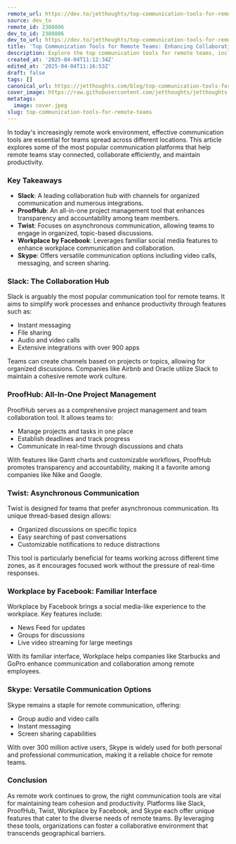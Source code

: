 ```yaml
---
remote_url: https://dev.to/jetthoughts/top-communication-tools-for-remote-teams-enhancing-collaboration-and-productivity-3bdd
source: dev_to
remote_id: 2380806
dev_to_id: 2380806
dev_to_url: https://dev.to/jetthoughts/top-communication-tools-for-remote-teams-enhancing-collaboration-and-productivity-3bdd
title: 'Top Communication Tools for Remote Teams: Enhancing Collaboration and Productivity'
description: Explore the top communication tools for remote teams, including Slack, ProofHub, Twist, Workplace by Facebook, and Skype, to enhance collaboration and productivity.
created_at: '2025-04-04T11:12:34Z'
edited_at: '2025-04-04T11:16:53Z'
draft: false
tags: []
canonical_url: https://jetthoughts.com/blog/top-communication-tools-for-remote-teams/
cover_image: https://raw.githubusercontent.com/jetthoughts/jetthoughts.github.io/master/content/blog/top-communication-tools-for-remote-teams/cover.jpeg
metatags:
  image: cover.jpeg
slug: top-communication-tools-for-remote-teams
---
```

In today's increasingly remote work environment, effective communication tools are essential for teams spread across different locations. This article explores some of the most popular communication platforms that help remote teams stay connected, collaborate efficiently, and maintain productivity.

### Key Takeaways

*   **Slack**: A leading collaboration hub with channels for organized communication and numerous integrations.
*   **ProofHub**: An all-in-one project management tool that enhances transparency and accountability among team members.
*   **Twist**: Focuses on asynchronous communication, allowing teams to engage in organized, topic-based discussions.
*   **Workplace by Facebook**: Leverages familiar social media features to enhance workplace communication and collaboration.
*   **Skype**: Offers versatile communication options including video calls, messaging, and screen sharing.

### Slack: The Collaboration Hub

Slack is arguably the most popular communication tool for remote teams. It aims to simplify work processes and enhance productivity through features such as:

*   Instant messaging
*   File sharing
*   Audio and video calls
*   Extensive integrations with over 900 apps

Teams can create channels based on projects or topics, allowing for organized discussions. Companies like Airbnb and Oracle utilize Slack to maintain a cohesive remote work culture.

### ProofHub: All-In-One Project Management

ProofHub serves as a comprehensive project management and team collaboration tool. It allows teams to:

*   Manage projects and tasks in one place
*   Establish deadlines and track progress
*   Communicate in real-time through discussions and chats

With features like Gantt charts and customizable workflows, ProofHub promotes transparency and accountability, making it a favorite among companies like Nike and Google.

### Twist: Asynchronous Communication

Twist is designed for teams that prefer asynchronous communication. Its unique thread-based design allows:

*   Organized discussions on specific topics
*   Easy searching of past conversations
*   Customizable notifications to reduce distractions

This tool is particularly beneficial for teams working across different time zones, as it encourages focused work without the pressure of real-time responses.

### Workplace by Facebook: Familiar Interface

Workplace by Facebook brings a social media-like experience to the workplace. Key features include:

*   News Feed for updates
*   Groups for discussions
*   Live video streaming for large meetings

With its familiar interface, Workplace helps companies like Starbucks and GoPro enhance communication and collaboration among remote employees.

### Skype: Versatile Communication Options

Skype remains a staple for remote communication, offering:

*   Group audio and video calls
*   Instant messaging
*   Screen sharing capabilities

With over 300 million active users, Skype is widely used for both personal and professional communication, making it a reliable choice for remote teams.

### Conclusion

As remote work continues to grow, the right communication tools are vital for maintaining team cohesion and productivity. Platforms like Slack, ProofHub, Twist, Workplace by Facebook, and Skype each offer unique features that cater to the diverse needs of remote teams. By leveraging these tools, organizations can foster a collaborative environment that transcends geographical barriers.